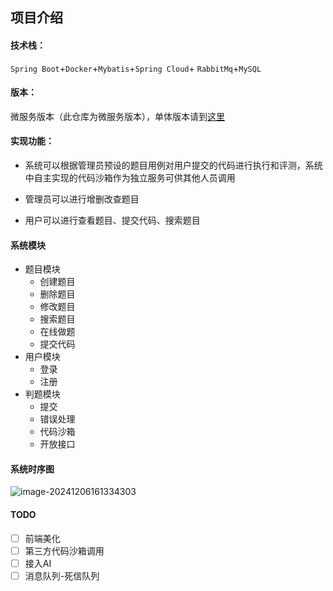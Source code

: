 ## 项目介绍

#### 技术栈：

`Spring Boot`+`Docker`+`Mybatis`+`Spring Cloud`+ `RabbitMq`+`MySQL`

#### 版本：

微服务版本（此仓库为微服务版本），单体版本请到[这里](https://github.com/fanshuaiyao/OJ-backend)

#### 实现功能：

* 系统可以根据管理员预设的题目用例对用户提交的代码进行执行和评测，系统中自主实现的代码沙箱作为独立服务可供其他人员调用

* 管理员可以进行增删改查题目

* 用户可以进行查看题目、提交代码、搜索题目

#### 系统模块

* 题目模块
  * 创建题目
  * 删除题目
  * 修改题目
  * 搜索题目
  * 在线做题
  * 提交代码
* 用户模块
  * 登录
  * 注册
* 判题模块
  * 提交
  * 错误处理
  * 代码沙箱
  * 开放接口

#### 系统时序图
![image-20241206161334303](https://shuaiyao85.oss-cn-qingdao.aliyuncs.com/img/202412061613365.png)
#### TODO
- [ ] 前端美化
- [ ] 第三方代码沙箱调用
- [ ] 接入AI
- [ ] 消息队列-死信队列
